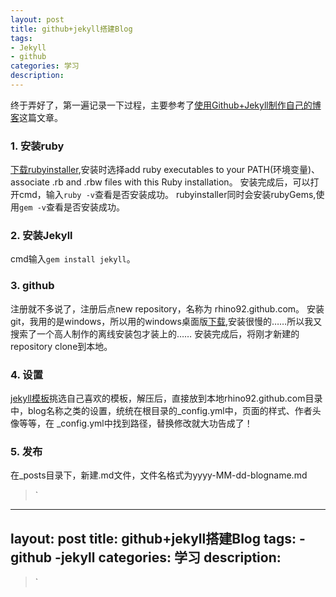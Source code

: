 ```yaml
---
layout: post
title: github+jekyll搭建Blog
tags:
- Jekyll
- github
categories: 学习
description: 
---
```


终于弄好了，第一遍记录一下过程，主要参考了[使用Github+Jekyll制作自己的博客](http://blog.csdn.net/lady_zhou/article/details/52041098)这篇文章。
### 1. 安装ruby
[下载rubyinstaller](http://rubyinstaller.org/downloads/),安装时选择add ruby executables to your PATH(环境变量)、associate .rb and  .rbw files with this Ruby installation。
安装完成后，可以打开cmd，输入`ruby -v`查看是否安装成功。
rubyinstaller同时会安装rubyGems,使用`gem -v`查看是否安装成功。

### 2. 安装Jekyll
cmd输入`gem install jekyll`。

### 3. github
注册就不多说了，注册后点new repository，名称为 rhino92.github.com。
安装git，我用的是windows，所以用的windows桌面版[下载](https://desktop.github.com/),安装很慢的……所以我又搜索了一个高人制作的离线安装包才装上的……
安装完成后，将刚才新建的repository clone到本地。

### 4. 设置
[jekyll模板](http://jekyllthemes.org/page2/)挑选自己喜欢的模板，解压后，直接放到本地rhino92.github.com目录中，blog名称之类的设置，统统在根目录的_config.yml中，页面的样式、作者头像等等，在 _config.yml中找到路径，替换修改就大功告成了！

### 5. 发布
在_posts目录下，新建.md文件，文件名格式为yyyy-MM-dd-blogname.md
> `
---
layout: post
title: github+jekyll搭建Blog
tags:
-github
-jekyll
categories: 学习
description: 
---
> `